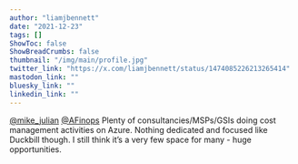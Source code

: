 ```yaml
---
author: "liamjbennett"
date: "2021-12-23"
tags: []
ShowToc: false
ShowBreadCrumbs: false
thumbnail: "/img/main/profile.jpg"
twitter_link: "https://x.com/liamjbennett/status/1474085226213265414"
mastodon_link: ""
bluesky_link: ""
linkedin_link: ""
---
```


[@mike_julian](https://x.com/mike_julian) [@AFinops](https://x.com/AFinops) Plenty of consultancies/MSPs/GSIs doing cost management activities on Azure. Nothing dedicated and focused like Duckbill though. I still think it’s a very few space for many - huge opportunities.

